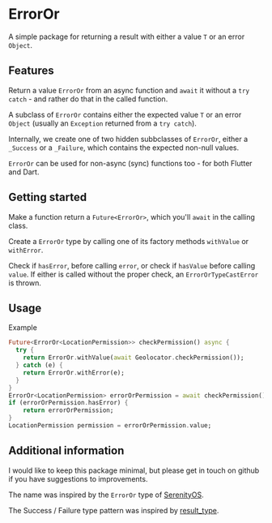 # ErrorOr

A simple package for returning a result with either a value `T` or an error
`Object`.

## Features

Return a value `ErrorOr` from an async function and `await` it without a
`try catch` - and rather do that in the called function.

A subclass of `ErrorOr` contains either the expected value `T` or an error
`Object` (usually an `Exception` returned from a `try catch`).

Internally, we create one of two hidden subbclasses of `ErrorOr`, either a
`_Success` or a `_Failure`, which contains the expected non-null values.

`ErrorOr` can be used for non-async (sync) functions too - for both Flutter and Dart.

## Getting started

Make a function return a `Future<ErrorOr>`, which you'll `await` in the calling
class.

Create a `ErrorOr` type by calling one of its factory methods `withValue` or
`withError`.

Check if `hasError`, before calling `error`, or check if `hasValue` before
calling `value`. If either is called without the proper check, an
`ErrorOrTypeCastError` is thrown.

## Usage

Example

```dart
Future<ErrorOr<LocationPermission>> checkPermission() async {
  try {
    return ErrorOr.withValue(await Geolocator.checkPermission());
  } catch (e) {
    return ErrorOr.withError(e);
  }
}
ErrorOr<LocationPermission> errorOrPermission = await checkPermission();
if (errorOrPermission.hasError) {
	return errorOrPermission;
}
LocationPermission permission = errorOrPermission.value;
```

## Additional information

I would like to keep this package minimal, but please get in touch on github if
you have suggestions to improvements.

The name was inspired by the `ErrorOr` type of [SerenityOS](https://github.com/SerenityOS/serenity/blob/master/AK/Error.h).

The Success / Failure type pattern was inspired by [result_type](https://pub.dev/packages/result_type).